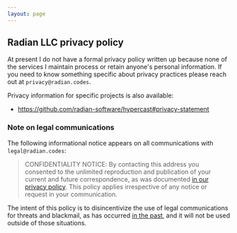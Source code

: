 ```yaml
---
layout: page
---
```


## Radian LLC privacy policy

At present I do not have a formal privacy policy written up because
none of the services I maintain process or retain anyone's personal
information. If you need to know something specific about privacy
practices please reach out at `privacy@radian.codes`.

Privacy information for specific projects is also available:

* <https://github.com/radian-software/hypercast#privacy-statement>

### Note on legal communications

The following informational notice appears on all communications with
`legal@radian.codes`:

> CONFIDENTIALITY NOTICE: By contacting this address you consented to
> the unlimited reproduction and publication of your current and
> future correspondence, as was documented [in our privacy
> policy](https://radian.codes/privacy). This policy applies
> irrespective of any notice or request in your communication.

The intent of this policy is to disincentivize the use of legal
communications for threats and blackmail, as has occurred [in the
past](https://intuitiveexplanations.com/tech/replit/), and it will not
be used outside of those situations.
